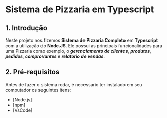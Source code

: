 # Sistema de Pizzaria em Typescript

## 1. Introdução 
Neste projeto nos fizemos **Sistema de Pizzaria Completo** em **Typescript** com a utilização do **Node.JS**.
Ele possui as principais funcionalidades para uma Pizzaria como exemplo, o ***gerenciamento de clientes***, ***produtos***, ***pedidos***, ***comprovantes*** e ***relatorio de vendas***.

## 2. Pré-requisitos
Antes de fazer o sistema rodar, é necessario ter instalado em seu computador os seguintes itens:
  - [Node.js]
  - [npm]
  - [VsCode]
